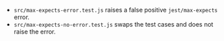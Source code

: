 - `src/max-expects-error.test.js` raises a false positive `jest/max-expects` error.
- `src/max-expects-no-error.test.js` swaps the test cases and does not raise the error.
